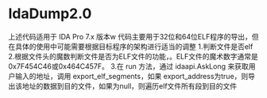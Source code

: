 # IdaDump2.0
上述代码适用于 IDA Pro 7.x 版本w
代码主要用于32位和64位ELF程序的导出，但在具体的使用中可能需要根据目标程序的架构进行适当的调整
1.判断文件是否elf
2.根据文件头的魔数判断文件是否为ELF文件的功能，。ELF文件的魔术数字通常是0x7F454C46或0x464C457F。
3.在 run 方法，通过 idaapi.AskLong 来获取用户输入的地址，调用 export_elf_segments，如果 export_address为true，则导出该地址的数据到目的文件，如果为null，则遍历elf文件所有段到目的文件
